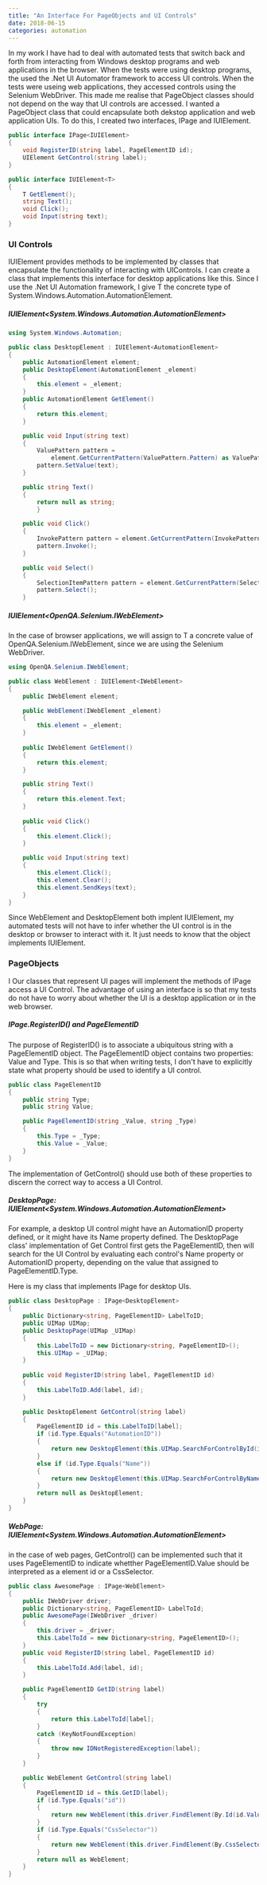 ```yaml
---
title: "An Interface For PageObjects and UI Controls"
date: 2018-06-15
categories: automation
---
```

In my work I have had to deal with automated tests that switch back and forth from interacting from Windows desktop programs and web applications in the browser. When the tests were using desktop programs, the used the .Net UI Automator framework to access UI controls. When the tests were useing web applications, they accessed controls using the Selenium WebDriver. This made me realise that PageObject classes should not depend on the way that UI controls are accessed. I wanted a PageObject class that could encapsulate both dekstop application and web application UIs. To do this, I created two interfaces, IPage<IUIElement> and IUIElement<T>.



```c#
public interface IPage<IUIElement>
{
	void RegisterID(string label, PageElementID id);	
	UIElement GetControl(string label);
}

public interface IUIElement<T>
{
	T GetElement();
	string Text();
	void Click();
	void Input(string text);
}

```



### UI Controls

IUIElement<T> provides methods to be implemented by classes that encapsulate the functionality of interacting with UIControls. I can create a class that implements this interface for  desktop applications like this. Since I use the .Net UI Automation framework, I give T the concrete type of System.Windows.Automation.AutomationElement.



##### IUIElement<System.Windows.Automation.AutomationElement>

```c#
using System.Windows.Automation;

public class DesktopElement : IUIElement<AutomationElement>
{
	public AutomationElement element;
	public DesktopElement(AutomationElement _element)
	{
		this.element = _element;
	}
	public AutomationElement GetElement()
	{
		return this.element;
	}

	public void Input(string text)
	{
		ValuePattern pattern =
			element.GetCurrentPattern(ValuePattern.Pattern) as ValuePattern;
		pattern.SetValue(text);
	}

	public string Text()
	{
		return null as string;
     	}	

	public void Click()
	{
		InvokePattern pattern = element.GetCurrentPattern(InvokePattern.Pattern)	as InvokePattern;
		pattern.Invoke();
	}

	public void Select()
	{
		SelectionItemPattern pattern = element.GetCurrentPattern(SelectionItemPattern.Pattern) as SelectionItemPattern;
		pattern.Select();
	}
```



##### IUIElement<OpenQA.Selenium.IWebElement>

In the case of browser applications, we will assign to T a concrete value of OpenQA.Selenium.IWebElement, since we are using the Selenium WebDriver.



```c#
using OpenQA.Selenium.IWebElement;

public class WebElement : IUIElement<IWebElement>
{
	public IWebElement element;

	public WebElement(IWebElement _element)
	{
		this.element = _element;
	}
	
	public IWebElement GetElement()
	{
		return this.element;
	}

	public string Text()
	{
		return this.element.Text;
	}
	
	public void Click()
	{
		this.element.Click();
	}

	public void Input(string text)
	{
		this.element.Click();
		this.element.Clear();
		this.element.SendKeys(text);
	}
}
```



Since WebElement and DesktopElement both implent IUIElement, my automated tests will not have to infer whether the UI control is in the desktop or browser to interact with it. It just needs to know that the object implements IUIElement<T>.



### PageObjects

I Our classes that represent UI pages will implement the methods of IPage<UIElement> access a UI Control. The advantage of using an interface is so that  my tests do not have to worry about whether the UI is a desktop application or in the web browser.



##### IPage.RegisterID() and PageElementID

The purpose of RegisterID() is to associate a ubiquitous string with a PageElementID object.   The PageElementID object contains two properties: Value and Type. This is so that when writing tests, I don't have to explicitly state what property should be used to identify a UI control. 



```c#
public class PageElementID
{
    public string Type;
    public string Value;

    public PageElementID(string _Value, string _Type)
    {
        this.Type = _Type;
        this.Value = _Value;
    }
}
```



The implementation of GetControl() should use both of these properties to discern the correct way to access a UI Control. 



##### DesktopPage: IUIElement<System.Windows.Automation.AutomationElement>

For example, a desktop UI control might have an AutomationID property defined, or it might have its Name property defined. The DesktopPage class' implementation of Get Control first gets the PageElementID, then will search for the UI Control by evaluating each control's Name property or AutomationID property, depending on the value that assigned to PageElementID.Type.

Here is my class that implements IPage for desktop UIs. 



```c#
public class DesktopPage : IPage<DesktopElement>
{
	public Dictionary<string, PageElementID> LabelToID;
	public UIMap UIMap;
	public DesktopPage(UIMap _UIMap)
	{
		this.LabelToID = new Dictionary<string, PageElementID>();
		this.UIMap = _UIMap;
	}
	
	public void RegisterID(string label, PageElementID id)
	{
		this.LabelToID.Add(label, id);
	}

	public DesktopElement GetControl(string label)
	{
		PageElementID id = this.LabelToID[label];
		if (id.Type.Equals("AutomationID"))
		{
			return new DesktopElement(this.UIMap.SearchForControlById(id.Value).Result);
		}
		else if (id.Type.Equals("Name"))
		{
			return new DesktopElement(this.UIMap.SearchForControlByName(id.Value).Result);
		}
		return null as DesktopElement;
	}
}
```



##### WebPage: IUIElement<System.Windows.Automation.AutomationElement>

in the case of web pages, GetControl() can be implemented such that it uses PageElementID to indicate whetther PageElementID.Value should be interpreted as a element id or a CssSelector. 



```c#
public class AwesomePage : IPage<WebElement>
{
	public IWebDriver driver;
	public Dictionary<string, PageElementID> LabelToId;
	public AwesomePage(IWebDriver _driver)
	{
		this.driver = _driver;
		this.LabelToId = new Dictionary<string, PageElementID>();
	}
	public void RegisterID(string label, PageElementID id)
	{
		this.LabelToId.Add(label, id);
	}

	public PageElementID GetID(string label)
	{
		try
		{
			return this.LabelToId[label];
		}
		catch (KeyNotFoundException)
		{
			throw new IDNotRegisteredException(label);
		}
	}

	public WebElement GetControl(string label)
	{
		PageElementID id = this.GetID(label);
		if (id.Type.Equals("id"))
		{
			return new WebElement(this.driver.FindElement(By.Id(id.Value)));
		}
		if (id.Type.Equals("CssSelector"))
        {
        	return new WebElement(this.driver.FindElement(By.CssSelector(id.Value)));
        }
		return null as WebElement;
	}
}
```

